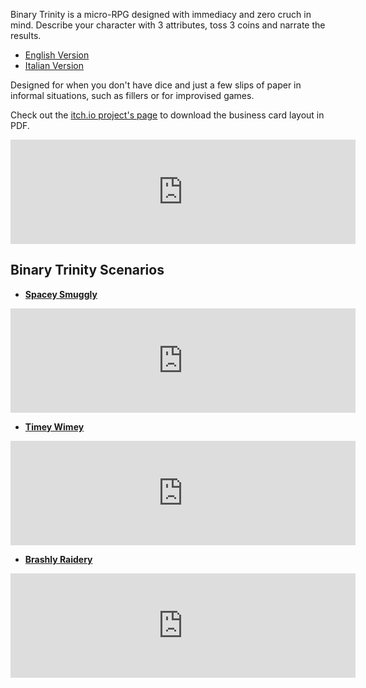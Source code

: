 Binary Trinity is a micro-RPG designed with immediacy and zero cruch in mind.
Describe your character with 3 attributes, toss 3 coins and narrate the results.

* [English Version](/binary_trinity_eng.md)
* [Italian Version](/binary_trinity_ita.md)

Designed for when you don't have dice and just a few slips of paper in informal situations, such as fillers or for improvised games.

Check out the [itch.io project's page](https://zeruhur.itch.io/binary-trinity) to download the business card layout in PDF.

<iframe frameborder="0" src="https://itch.io/embed/958161" width="552" height="167"><a href="https://zeruhur.itch.io/binary-trinity">Binary Trinity by zeruhur</a></iframe>

## Binary Trinity Scenarios

* [**Spacey Smuggly**](/spacey_smuggly.md) 

<iframe frameborder="0" src="https://itch.io/embed/959460" width="552" height="167"><a href="https://zeruhur.itch.io/spacey-smuggly">Spacey Smuggly by zeruhur</a></iframe>


* [**Timey Wimey**](/timey_wimey.md)

<iframe frameborder="0" src="https://itch.io/embed/960236" width="552" height="167"><a href="https://zeruhur.itch.io/timey-wimey">Timey Wimey by zeruhur</a></iframe>

* [**Brashly Raidery**](/brashly_raidery.md)

<iframe frameborder="0" src="https://itch.io/embed/962044" width="552" height="167"><a href="https://zeruhur.itch.io/brashly-raidery">Brashly Raidery by zeruhur</a></iframe>

